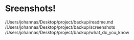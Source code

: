 <h1> Sreenshots! </h1>

/Users/johannas/Desktop/project/backup/readme.md
/Users/johannas/Desktop/project/backup/screenshots
/Users/johannas/Desktop/project/backup/what_do_you_know
